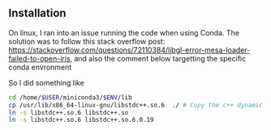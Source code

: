 

## Installation

On linux, I ran into an issue running the code when using Conda. The solution was to follow this stack overflow post:
https://stackoverflow.com/questions/72110384/libgl-error-mesa-loader-failed-to-open-iris, and also the comment below targetting the specific conda envronment

So I did something like

```bash
cd /home/$USER/miniconda3/$ENV/lib
cp /usr/lib/x86_64-linux-gnu/libstdc++.so.6  ./ # Copy the c++ dynamic link library of the system here
ln -s libstdc++.so.6 libstdc++.so
ln -s libstdc++.so.6 libstdc++.so.6.0.19
```